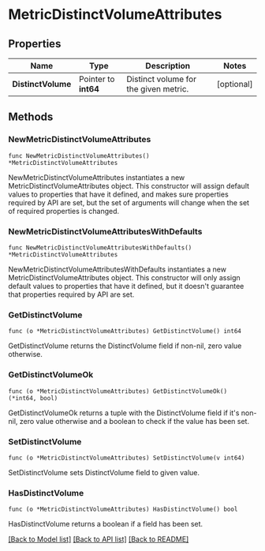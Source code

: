 # MetricDistinctVolumeAttributes

## Properties

Name | Type | Description | Notes
---- | ---- | ----------- | ------
**DistinctVolume** | Pointer to **int64** | Distinct volume for the given metric. | [optional] 

## Methods

### NewMetricDistinctVolumeAttributes

`func NewMetricDistinctVolumeAttributes() *MetricDistinctVolumeAttributes`

NewMetricDistinctVolumeAttributes instantiates a new MetricDistinctVolumeAttributes object.
This constructor will assign default values to properties that have it defined,
and makes sure properties required by API are set, but the set of arguments
will change when the set of required properties is changed.

### NewMetricDistinctVolumeAttributesWithDefaults

`func NewMetricDistinctVolumeAttributesWithDefaults() *MetricDistinctVolumeAttributes`

NewMetricDistinctVolumeAttributesWithDefaults instantiates a new MetricDistinctVolumeAttributes object.
This constructor will only assign default values to properties that have it defined,
but it doesn't guarantee that properties required by API are set.

### GetDistinctVolume

`func (o *MetricDistinctVolumeAttributes) GetDistinctVolume() int64`

GetDistinctVolume returns the DistinctVolume field if non-nil, zero value otherwise.

### GetDistinctVolumeOk

`func (o *MetricDistinctVolumeAttributes) GetDistinctVolumeOk() (*int64, bool)`

GetDistinctVolumeOk returns a tuple with the DistinctVolume field if it's non-nil, zero value otherwise
and a boolean to check if the value has been set.

### SetDistinctVolume

`func (o *MetricDistinctVolumeAttributes) SetDistinctVolume(v int64)`

SetDistinctVolume sets DistinctVolume field to given value.

### HasDistinctVolume

`func (o *MetricDistinctVolumeAttributes) HasDistinctVolume() bool`

HasDistinctVolume returns a boolean if a field has been set.


[[Back to Model list]](../README.md#documentation-for-models) [[Back to API list]](../README.md#documentation-for-api-endpoints) [[Back to README]](../README.md)


